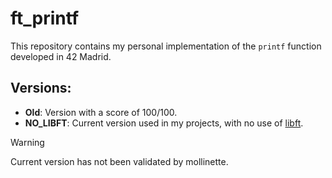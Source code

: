 # ft_printf
This repository contains my personal implementation of the `printf` function developed in 42 Madrid.

## Versions:

- **Old**: Version with a score of 100/100.
- **NO_LIBFT**: Current version used in my projects, with no use of [libft](https://github.com/mariocaro13/libft.git).
>[!WARNING]
> Current version has not been validated by mollinette.
